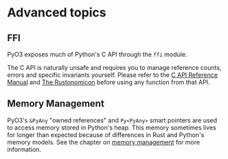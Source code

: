 # Advanced topics

## FFI

PyO3 exposes much of Python's C API through the `ffi` module.

The C API is naturally unsafe and requires you to manage reference counts, errors and specific invariants yourself. Please refer to the [C API Reference Manual](https://docs.python.org/3/c-api/) and [The Rustonomicon](https://doc.rust-lang.org/nightly/nomicon/ffi.html) before using any function from that API.

## Memory Management

PyO3's `&PyAny` "owned references" and `Py<PyAny>` smart pointers are used to
access memory stored in Python's heap.  This memory sometimes lives for longer
than expected because of differences in Rust and Python's memory models.  See
the chapter on [memory management](./memory.md) for more information.
